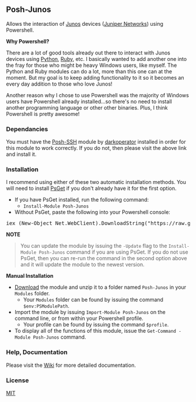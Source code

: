## Posh-Junos

Allows the interaction of [Junos][7] devices ([Juniper Networks][8]) using Powershell.

**Why Powershell?**

There are a lot of good tools already out there to interact with Junos devices using
[Python][5], [Ruby][6], etc. I basically wanted to add another one into the fray for those who
might be heavy Windows users, like myself. The Python and Ruby modules can do a lot, more
than this one can at the moment. But my goal is to keep adding functionality to it so it
becomes an every day addition to those who love Junos!

Another reason why I chose to use Powershell was the majority of Windows users have Powershell
already installed...so there's no need to install another programming language or other
other binaries. Plus, I think Powershell is pretty awesome!

### Dependancies

You must have the [Posh-SSH][1] module by [darkoperator][2] installed in order for this
module to work correctly. If you do not, then please visit the above link and install it.

### Installation

I recommend using either of these two automatic installation methods. You will need to install [PsGet][9] if you don't already have it for the first option.

- If you have PsGet installed, run the following command:
	- `Install-Module Posh-Junos`
- Without PsGet, paste the following into your Powershell console:
<pre>
iex (New-Object Net.WebClient).DownloadString("https://raw.githubusercontent.com/scottdware/Posh-Junos/master/install.ps1")
</pre>

**NOTE**
> You can update the module by issuing the `-Update` flag to the `Install-Module Posh-Junos` command if you are using PsGet. If you do not use PsGet, then you can re-run the command in the second option above and it will update the module to the newest version.

**Manual Installation**

- [Download][3] the module and unzip it to a folder named `Posh-Junos` in your `Modules` folder.
    - Your `Modules` folder can be found by issuing the command `$env:PSModulePath`.
- Import the module by issuing `Import-Module Posh-Junos` on the command line, 
or from within your Powershell profile.
    - Your profile can be found by issuing the command
`$profile`.
- To display all of the functions of this module, issue the `Get-Command -Module Posh-Junos`
command.

### Help, Documentation

Please visit the [Wiki][4] for more detailed documentation.

### License
[MIT][license]

[1]: https://github.com/darkoperator/Posh-SSH "Posh-SSH"
[2]: https://github.com/darkoperator "darkoperator"
[3]: https://github.com/scottdware/Posh-Junos/archive/master.zip
[4]: https://github.com/scottdware/Posh-Junos/wiki
[5]: https://techwiki.juniper.net/Automation_Scripting/Junos_OS_PyEZ
[6]: https://techwiki.juniper.net/Automation_Scripting/Scripts_by_Languages/Ruby
[7]: http://www.juniper.net/us/en/products-services/nos/junos/
[8]: http://www.juniper.net/us/en/
[9]: http://psget.net/
[license]: https://github.com/scottdware/Posh-Junos/blob/master/LICENSE.txt